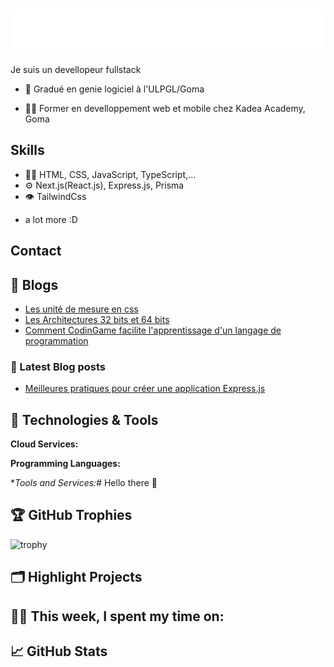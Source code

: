 <h1 align="center">
  <img src="name.svg" alt="Marton Lederer" />
</h1>

Je suis un devellopeur fullstack

- 🦔 Gradué en genie logiciel à l'ULPGL/Goma

- 👨‍💻 Former en develloppement web et mobile chez Kadea Academy, Goma

## Skills

- 👨‍💻 HTML, CSS, JavaScript, TypeScript,...
- ⚙️ Next.js(React.js), Express.js, Prisma
- 👁️ TailwindCss

* a lot more :D

## Contact

## 📝 Blogs

- [Les unité de mesure en css](https://dev.to/kadea-academy/les-unite-de-mesure-en-css-537d)
- [Les Architectures 32 bits et 64 bits](https://dev.to/land-bit/les-architectures-32-bits-et-64-bits-5gi5)
- [Comment CodinGame facilite l'apprentissage d'un langage de programmation](https://dev.to/land-bit/comment-codingame-facilite-lapprentissage-dun-langage-de-programmation-523d)

### 📔 Latest Blog posts

- [Meilleures pratiques pour créer une application Express.js](https://dev.to/land-bit/meilleures-pratiques-pour-creer-une-application-expressjs-583g)

## 🔧 Technologies & Tools

**Cloud Services:**

**Programming Languages:**

\*_Tools and Services:_# Hello there 👋

## 🏆 GitHub Trophies
![trophy](https://github-profile-trophy.vercel.app/?username=land-bit)

## 🗂️ Highlight Projects

## 👨‍💻 This week, I spent my time on:

## &#x1f4c8; GitHub Stats
